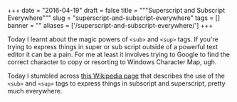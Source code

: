 
+++
date = "2016-04-19"
draft = false
title = """Superscript and Subscript Everywhere"""
slug = "superscript-and-subscript-everywhere"
tags = []
banner = ""
aliases = ['/superscript-and-subscript-everywhere/']
+++

Today I learnt about the magic powers of `<sub>` and `<sup>` tags. If you're trying to express things in super or sub script outside of a powerful text editor it can be a pain. For me at least it involves trying to Google to find the correct character to copy or resorting to Windows Character Map, ugh.

Today I stumbled across [this Wikipedia page](https://en.wikipedia.org/wiki/Unicode_subscripts_and_superscripts) that describes the use of the `<sub>` and `<sup>` tags to express things in subscript and superscript, pretty much everywhere.
